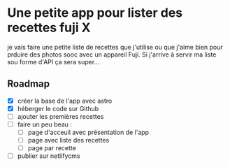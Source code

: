 # Une petite app pour lister des recettes fuji X

je vais faire une petite liste de recettes que j'utilise ou que j'aime bien pour prduire des photos sooc avec un appareil Fuji. Si j'arrive à servir ma liste sou forme d'API ça sera super... 

## Roadmap

- [X] créer la base de l'app avec astro
- [x] héberger le code sur Github
- [ ] ajouter les premières recettes 
- [ ] faire un peu beau : 
    * [ ] page d'acceuil avec présentation de l'app
    * [ ] page avec liste des recettes
    * [ ] page par recette
- [ ] publier sur netlifycms